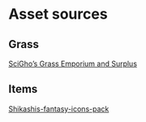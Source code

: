 # Asset sources 

## Grass
[SciGho’s Grass Emporium and Surplus](https://ninjikin.itch.io/grass)

## Items
[Shikashis-fantasy-icons-pack](https://cheekyinkling.itch.io/shikashis-fantasy-icons-pack)